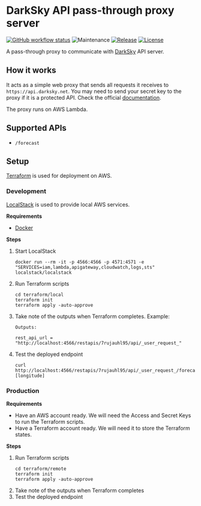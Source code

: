 # DarkSky API pass-through proxy server

[![GitHub workflow status](https://img.shields.io/github/workflow/status/ayltai/passthrough-proxy-darksky/CI?style=flat)](https://github.com/ayltai/passthrough-proxy-darksky/actions)
![Maintenance](https://img.shields.io/maintenance/yes/2021)
[![Release](https://img.shields.io/github/release/ayltai/passthrough-proxy-darksky.svg?style=flat)](https://github.com/ayltai/passthrough-proxy-darksky/releases)
[![License](https://img.shields.io/github/license/ayltai/passthrough-proxy-darksky.svg?style=flat)](https://github.com/ayltai/passthrough-proxy-darksky/blob/master/LICENSE)

A pass-through proxy to communicate with [DarkSky](https://darksky.net) API server.

## How it works

It acts as a simple web proxy that sends all requests it receives to `https://api.darksky.net`. You may need to send your secret key to the proxy if it is a protected API. Check the official [documentation](https://darksky.net/dev/docs).

The proxy runs on AWS Lambda.

## Supported APIs

* `/forecast`

## Setup

[Terraform](https://www.terraform.io) is used for deployment on AWS.

### Development

[LocalStack](https://localstack.cloud) is used to provide local AWS services.

**Requirements**

* [Docker](https://www.docker.com)

**Steps**

1. Start LocalStack
   ```shell
   docker run --rm -it -p 4566:4566 -p 4571:4571 -e "SERVICES=iam,lambda,apigateway,cloudwatch,logs,sts" localstack/localstack
   ```
2. Run Terraform scripts
   ```shell
   cd terraform/local
   terraform init
   terraform apply -auto-approve
   ```
3. Take note of the outputs when Terraform completes. Example:
   ```shell
   Outputs:

   rest_api_url = "http://localhost:4566/restapis/7rujauhl95/api/_user_request_"
   ```
4. Test the deployed endpoint
   ```shell
   curl http://localhost:4566/restapis/7rujauhl95/api/_user_request_/forecast/[secretKey]/[latitude],[longitude]
   ```

### Production

**Requirements**

* Have an AWS account ready. We will need the Access and Secret Keys to run the Terraform scripts.
* Have a Terraform account ready. We will need it to store the Terraform states.

**Steps**

1. Run Terraform scripts
   ```shell
   cd terraform/remote
   terraform init
   terraform apply -auto-approve
   ```
2. Take note of the outputs when Terraform completes
3. Test the deployed endpoint
